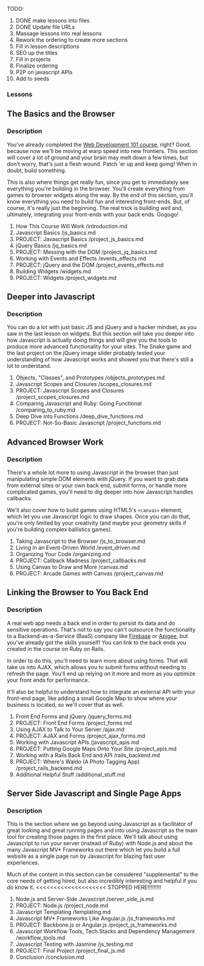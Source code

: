 
TODO:
1. DONE make lessons into files
2. DONE Update file URLs
3. Massage lessons into real lessons
4. Rework the ordering to create more sections
5. Fill in lesson descriptions
6. SEO up the titles
6. Fill in projects
7. Finalize ordering
8. P2P on javascript APIs
8. Add to seeds


### Lessons

## The Basics and the Browser

### Description
You've already completed the [Web Development 101 course](/courses/web-development-101/lessons#section-the-front-end), right?  Good, because now we'll be moving at warp speed into new frontiers.  This section will cover a lot of ground and your brain may melt down a few times, but don't worry, that's just a flesh wound.  Patch 'er up and keep going!  When in doubt, build something.

This is also where things get really fun, since you get to immediately see everything you're building in the browser.  You'll create everything from games to browser widgets along the way.  By the end of this section, you'll know everything you need to build fun and interesting front-ends.  But, of course, it's really just the beginning.  The real trick is building *well* and, ultimately, integrating your front-ends with your back ends.  Gogogo!

1. How This Course Will Work
    /introduction.md
2. Javascript Basics
    /js_basics.md
3. PROJECT: Javascript Basics
    /project_js_basics.md
4. jQuery Basics
    /jq_basics.md
5. PROJECT: Messing with the DOM
    /project_jq_basics.md
6. Working with Events and Effects
    /events_effects.md
7. PROJECT: jQuery and the DOM
    /project_events_effects.md
8. Building Widgets
    /widgets.md
9. PROJECT: Widgets
    /project_widgets.md

## Deeper into Javascript

### Description
You can do a lot with just basic JS and jQuery and a hacker mindset, as you saw in the last lesson on widgets.  But this section will take you deeper into how Javascript is actually doing things and will give you the tools to produce more advanced functionality for your sites.  The Snake game and the last project on the jQuery image slider probably tested your understanding of how Javascript works and showed you that there's still a lot to understand.

1. Objects, "Classes", and Prototypes
    /objects_prototypes.md
2. Javascript Scopes and Closures
    /scopes_closures.md
3. PROJECT: Javascript Scopes and Closures
    /project_scopes_closures.md
4. Comparing Javascript and Ruby: Going Functional
    /comparing_to_ruby.md
5. Deep Dive into Functions
    /deep_dive_functions.md
6. PROJECT: Not-So-Basic Javascript
    /project_functions.md

## Advanced Browser Work

### Description
There's a whole lot more to using Javascript in the browser than just manipulating simple DOM elements with jQuery.  If you want to grab data from external sites or your own back end, submit forms, or handle more complicated games, you'll need to dig deeper into how Javascript handles callbacks.  

We'll also cover how to build games using HTML5's `<canvas>` element, which let you use Javascript logic to draw shapes.  Once you can do that, you're only limited by your creativity (and maybe your geometry skills if you're building complex ballistics games).

1. Taking Javascript to the Browser
    /js_to_browser.md
2. Living in an Event-Driven World
    /event_driven.md
3. Organizing Your Code
    /organizing.md
4. PROJECT: Callback Madness
    /project_callbacks.md
5. Using Canvas to Draw and More
    /canvas.md
6. PROJECT: Arcade Games with Canvas
    /project_canvas.md

## Linking the Browser to You Back End

### Description
A real web app needs a back end in order to persist its data and do sensitive operations.  That's not to say you can't outsource the functionality to a Backend-as-a-Service (BaaS) company like [Firebase](https://www.firebase.com/) or [Apigee](http://apigee.com/), but you've already got the skills yourself! You can link to the back ends you created in the course on Ruby on Rails.  

In order to do this, you'll need to learn more about using forms. That will take us into AJAX, which allows you to submit forms without needing to refresh the page.  You'll end up relying on it more and more as you optimize your front ends for performance.

It'll also be helpful to understand how to integrate an external API with your front-end page, like adding a small Google Map to show where your business is located, so we'll cover that as well.

1. Front End Forms and jQuery
    /jquery_forms.md
2. PROJECT: Front End Forms
    /project_forms.md
3. Using AJAX to Talk to Your Server
    /ajax.md
4. PROJECT: AJAX and Forms
    /project_ajax_forms.md
5. Working with Javascript APIs
    /javascript_apis.md
6. PROJECT: Putting Google Maps Onto Your Site
    /project_apis.md
7. Working with a Rails Back End and API
    /rails_backend.md
8. PROJECT: Where's Waldo (A Photo Tagging App)
    /project_rails_backend.md
9. Additional Helpful Stuff
    /additional_stuff.md

## Server Side Javascript and Single Page Apps

### Description
This is the section where we go beyond using Javascript as a facilitator of great looking and great running pages and into using Javascript as the main tool for creating those pages in the first place.  We'll talk about using Javascript to run your server (instead of Ruby) with Node.js and about the many Javascript MV* Frameworks out there which let you build a full website as a single page run by Javascript for blazing fast user experiences.

Much of the content in this section can be considered "supplemental" to the core needs of getting hired, but also incredibly interesting and helpful if you *do* know it.
<<<<<<<<<<<<<<<<<<<< STOPPED HERE!!!!!!!!!
1. Node.js and Server-Side Javascript
    /server_side_js.md
2. PROJECT: Node.js
    /project_node.md
3. Javascript Templating
    /templating.md
4. Javascript MV* Frameworks Like Angular.js
    /js_frameworks.md
5. PROJECT: Backbone.js or Angular.js
    /project_js_frameworks.md
6. Javascript Workflow Tools, Tech Stacks and Dependency Management
    /workflow_tools.md
7. Javascript Testing with Jasmine
    /js_testing.md
8. PROJECT: Final Project
    /project_final_js.md
9. Conclusion
    /conclusion.md




























